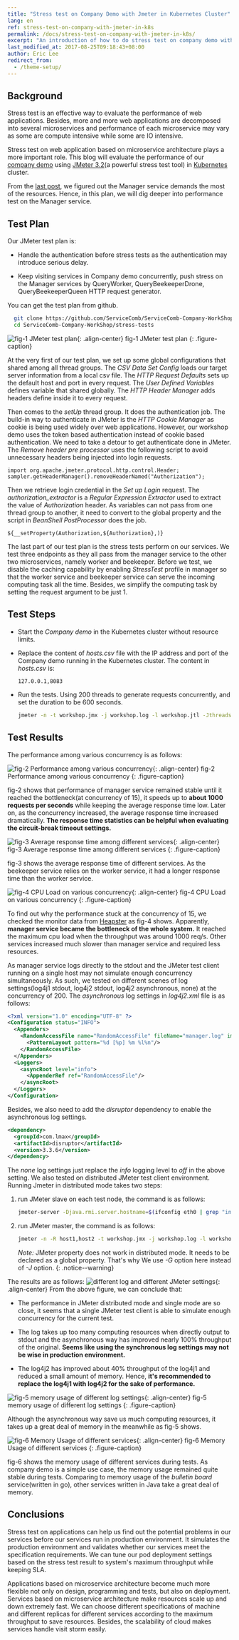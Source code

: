 ```yaml
---
title: "Stress test on Company Demo with Jmeter in Kubernetes Cluster"
lang: en
ref: stress-test-on-company-with-jmeter-in-k8s
permalink: /docs/stress-test-on-company-with-jmeter-in-k8s/
excerpt: "An introduction of how to do stress test on company demo with jmeter in kubernetes cluster"
last_modified_at: 2017-08-25T09:18:43+08:00
author: Eric Lee
redirect_from:
  - /theme-setup/
---
```


## Background

Stress test is an effective way to evaluate the performance of web applications. Besides, more and more web applications are decomposed into several microservices and performance of each microservice may vary as some are compute intensive while some are IO intensive. 

Stress test on web application based on microservice architecture plays a more important role. This blog will evaluate the performance of our [company demo](https://github.com/ServiceComb/ServiceComb-Company-WorkShop) using [JMeter 3.2](https://www.google.com.hk/url?sa=t&rct=j&q=&esrc=s&source=web&cd=1&ved=0ahUKEwiv9rjg7u_VAhUkxoMKHfoYDaYQFggvMAA&url=http%3A%2F%2Fjmeter.apache.org%2F&usg=AFQjCNHIHCOA-F9LnhaAn_STCWyPPgOpdw)(a powerful stress test tool) in [Kubernetes](https://kubernetes.io/) cluster.

From the [last post](http://servicecomb.io/docs/autoscale-on-company/), we figured out the Manager service demands the most of the resources. Hence, in this plan, we will dig deeper into performance test on the Manager service.

## Test Plan

Our JMeter test plan is:

* Handle the authentication before stress tests as the authentication may introduce serious delay.

* Keep visiting services in Company demo concurrently, push stress on the Manager services by QueryWorker, QueryBeekeeperDrone, QueryBeekeeperQueen HTTP request generator.

You can get the test plan from github.
```bash
  git clone https://github.com/ServiceComb/ServiceComb-Company-WorkShop
  cd ServiceComb-Company-WorkShop/stress-tests
```
![fig-1 JMeter test plan](/assets/images/company_test_plan.png){: .align-center}
fig-1 JMeter test plan
{: .figure-caption}

At the very first of our test plan, we set up some global configurations that shared among all thread groups. The *CSV Data Set Config* loads our target server information from a local csv file. The *HTTP Request Defaults* sets up the default host and port in every request. The *User Defined Variables* defines variable that shared globally. The *HTTP Header Manager*  adds headers define inside it to every request.

Then comes to the *setUp* thread group. It does the authentication job. The build-in way to authenticate in JMeter is the *HTTP Cookie Manager* as cookie is being used widely over web applications. However, our workshop demo uses the token based authentication instead of cookie based authentication. We need to take a detour to get authenticate done in JMeter.   The *Remove header pre processor* uses the following script to avoid unnecessary headers being injected into login requests.

```shell
import org.apache.jmeter.protocol.http.control.Header;
sampler.getHeaderManager().removeHeaderNamed("Authorization");
```

Then we retrieve login credential in the *Set up Login* request. The *authorization\_extractor* is a *Regular Expression Extractor* used to extract the value of *Authorization* header. As variables can not pass from one thread group to another, it need to convert to the global property and the script in *BeanShell PostProcessor* does the job.

```shell
${__setProperty(Authorization,${Authorization},)}
```

The last part of our test plan is the stress tests perform on our services.  We test three endpoints as they all pass from the manager service to the other two microservices, namely worker and beekeeper. Before we test, we disable the caching capability by enabling *StressTest* profile in manager so that the worker service and beekeeper service can serve the incoming computing task all the time.  Besides, we simplify the computing task by setting the request argument to be just 1. 

## Test Steps

* Start the *Company demo* in the Kubernetes cluster without resource limits. 

* Replace the content of *hosts.csv* file with the IP address and port of the Company demo running in the Kubernetes cluster. The content in *hosts.csv* is:

   ```csv
   127.0.0.1,8083
   ```

* Run the tests. Using 200 threads to generate requests concurrently, and set the duration to be 600 seconds.

   ```bash
   jmeter -n -t workshop.jmx -j workshop.log -l workshop.jtl -Jthreads=200 -Jduration=600
   ```

## Test Results
The performance among various concurrency is as follows:

![fig-2 Performance among various concurrency](/assets/images/company_concurrency_performance.png){: .align-center}
fig-2 Performance among various concurrency
{: .figure-caption}

fig-2 shows that performance of manager service remained stable until it reached the bottleneck(at concurrency of 15), it speeds up to **about 1000 requests per seconds** while keeping the average response time low. Later on, as the concurrency increased, the average response time increased dramatically. **The response time statistics can be helpful when evaluating the circuit-break timeout settings.** 

![fig-3 Average response time among different services](/assets/images/company_response_time.png){: .align-center}
fig-3 Average response time among different services
{: .figure-caption}

fig-3 shows the average response time of different services. As the beekeeper service relies on the worker service, it had a longer response time than the worker service.

![fig-4 CPU Load on various concurrency](/assets/images/company_cpu_load.png){: .align-center}
fig-4 CPU Load on various concurrency
{: .figure-caption}

To find out why the performance stuck at the concurrency of 15, we checked the monitor data from [Heapster](https://github.com/kubernetes/heapster) as fig-4 shows. Apparently, **manager service became the bottleneck of the whole system.** It reached the maximum cpu load when the throughput was around 1000 req/s. Other services increased much slower than manager service and required less resources. 

As manager service logs directly to the stdout and the JMeter test client running on a single host may not simulate enough concurrency simultaneously. As such, we tested on different scenes of log settings(log4j1 stdout, log4j2 stdout, log4j2 asynchronous, none) at the concurrency of 200. The *asynchronous* log settings in *log4j2.xml* file is as follows:
```xml
<?xml version="1.0" encoding="UTF-8" ?>
<Configuration status="INFO">
  <Appenders>
    <RandomAccessFile name="RandomAccessFile" fileName="manager.log" immediateFlush="false" append="false">
      <PatternLayout pattern="%d [%p] %m %l%n"/>
    </RandomAccessFile>
  </Appenders>
  <Loggers>
    <asyncRoot level="info">
      <AppenderRef ref="RandomAccessFile"/>
    </asyncRoot>
  </Loggers>
</Configuration>
```
Besides, we also need to add the *disruptor* dependency to enable the asynchronous log settings.
```xml
<dependency>
  <groupId>com.lmax</groupId>
  <artifactId>disruptor</artifactId>
  <version>3.3.6</version>
</dependency>
```
The *none* log settings just replace the *info* logging level to *off* in the above setting. We also tested on distributed JMeter test client environment. Running Jmeter in distributed mode takes two steps:

1. run JMeter slave on each test node, the command is as follows:

   ```bash
   jmeter-server -Djava.rmi.server.hostname=$(ifconfig eth0 | grep "inet addr" | awk '{print $2}' | cut -d ":" -f2)
   ```

2. run JMeter master, the command is as follows:

   ```bash
   jmeter -n -R host1,host2 -t workshop.jmx -j workshop.log -l workshop.jtl -Gmin=1 -Gmax=2 -Gthreads=200 -Gduration=600
   ```

   *Note:* JMeter property does not work in distributed mode. It needs to be declared as a global property. That's why We use *-G* option  here instead of *-J* option.
   {: .notice--warning}

The results are as follows:
![different log and different JMeter settings](/assets/images/company_log_and_jmeter.png){: .align-center}
From the above figure, we can conclude that:

* The performance in JMeter distributed mode and single mode are so close, it seems that a single JMeter test client is able to simulate enough concurrency for the current test. 

* The log takes up too many computing resources when directly output to stdout and the asynchronous way has improved nearly 100% throughput of the original. **Seems like using the synchronous log settings may not be wise in production environment.**

* The log4j2 has improved about 40% throughput of the log4j1 and reduced a small amount of memory. Hence, **it's recommended to replace the log4j1 with log4j2 for the sake of performance.**

![fig-5 memory usage of different log settings](/assets/images/company_different_log_memory_usage.png){: .align-center}
fig-5 memory usage of different log settings
{: .figure-caption}

Although the asynchronous way save us much computing resources, it takes up a great deal of memory in the meanwhile as fig-5 shows.

![fig-6 Memory Usage of different services](/assets/images/company_memory_used.png){: .align-center}
fig-6 Memory Usage of different services
{: .figure-caption}

fig-6 shows the memory usage of different services during tests. As company demo is a simple use case, the memory usage remained quite stable during tests. Comparing to memory usage of the *bulletin board* service(written in go), other services written in Java take a great deal of memory. 

## Conclusions

Stress test on applications can help us find out the potential problems in our services before our services run in production environment. It simulates the production environment and validates whether our services meet the specification requirements. We can tune our pod deployment settings based on the stress test result to system's maximum throughput while keeping SLA.

Applications based on microservice architecture become much more flexible not only on design, programming and tests, but also on deployment. Services based on microservice architecture make resources scale up and down extremely fast. We can choose different specifications of machine and different replicas for different services according to the maximum throughput to save resources. Besides, the scalability of cloud makes services handle visit storm easily.
